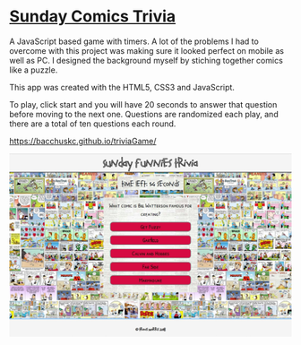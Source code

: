 # [Sunday Comics Trivia](https://bacchuskc.github.io/triviaGame/)

A JavaScript based game with timers. A lot of the problems I had to overcome with this project was making sure it looked perfect on mobile as well as PC. I designed the background myself by stiching together comics like a puzzle.

This app was created with the HTML5, CSS3 and JavaScript.

To play, click start and you will have 20 seconds to answer that question before moving to the next one. Questions are randomized each play, and there are a total of ten questions each round.

https://bacchuskc.github.io/triviaGame/

![Trivia](/assets/images/trivia.jpg)
